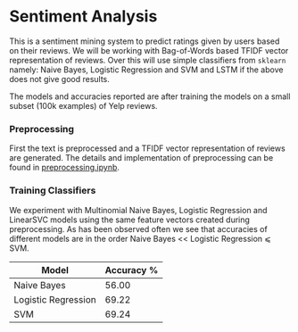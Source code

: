 # Sentiment Analysis
This is a sentiment mining system to predict ratings given by users based on their reviews. 
We will be working with Bag-of-Words based TFIDF vector representation of reviews. Over this will use simple classifiers from `sklearn` namely: Naive Bayes, Logistic Regression and SVM and LSTM if the above does not give good results.

The models and accuracies reported are after training the models on a small subset (100k examples) of Yelp reviews.

### Preprocessing
First the text is preprocessed and a TFIDF vector representation of reviews are generated. The details and implementation of preprocessing can be found in [preprocessing.ipynb](preprocessing.ipynb).

### Training Classifiers
We experiment with Multinomial Naive Bayes, Logistic Regression and LinearSVC models using the same feature vectors created during preprocessing. As has been observed often we see that accuracies of different models are in the order Naive Bayes << Logistic Regression ⩽ SVM.

| Model| Accuracy % |
| ------------- | ------------- |
| Naive Bayes | 56.00 |
| Logistic Regression | 69.22 |
| SVM | 69.24 |
